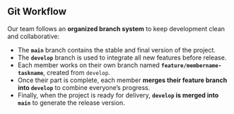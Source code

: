 ## Git Workflow

Our team follows an **organized branch system** to keep development clean and collaborative:

- The **`main`** branch contains the stable and final version of the project.  
- The **`develop`** branch is used to integrate all new features before release.  
- Each member works on their own branch named **`feature/membername-taskname`**, created from `develop`.  
- Once their part is complete, each member **merges their feature branch into `develop`** to combine everyone’s progress.  
- Finally, when the project is ready for delivery, **`develop` is merged into `main`** to generate the release version.

